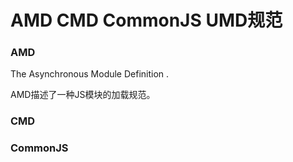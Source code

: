 # AMD CMD CommonJS UMD规范
### AMD 
The Asynchronous Module Definition .

AMD描述了一种JS模块的加载规范。



### CMD

### CommonJS


